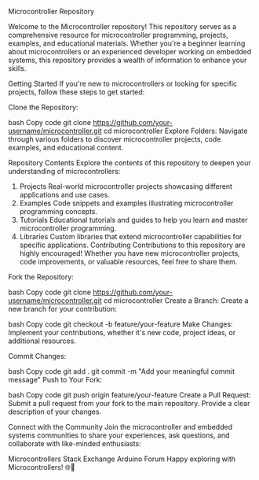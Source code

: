 
Microcontroller Repository

Welcome to the Microcontroller repository! This repository serves as a comprehensive resource for microcontroller programming, projects, examples, and educational materials. Whether you're a beginner learning about microcontrollers or an experienced developer working on embedded systems, this repository provides a wealth of information to enhance your skills.

Getting Started
If you're new to microcontrollers or looking for specific projects, follow these steps to get started:

Clone the Repository:

bash
Copy code
git clone https://github.com/your-username/microcontroller.git
cd microcontroller
Explore Folders:
Navigate through various folders to discover microcontroller projects, code examples, and educational content.

Repository Contents
Explore the contents of this repository to deepen your understanding of microcontrollers:

1. Projects
Real-world microcontroller projects showcasing different applications and use cases.
2. Examples
Code snippets and examples illustrating microcontroller programming concepts.
3. Tutorials
Educational tutorials and guides to help you learn and master microcontroller programming.
4. Libraries
Custom libraries that extend microcontroller capabilities for specific applications.
Contributing
Contributions to this repository are highly encouraged! Whether you have new microcontroller projects, code improvements, or valuable resources, feel free to share them.

Fork the Repository:

bash
Copy code
git clone https://github.com/your-username/microcontroller.git
cd microcontroller
Create a Branch:
Create a new branch for your contribution:

bash
Copy code
git checkout -b feature/your-feature
Make Changes:
Implement your contributions, whether it's new code, project ideas, or additional resources.

Commit Changes:

bash
Copy code
git add .
git commit -m "Add your meaningful commit message"
Push to Your Fork:

bash
Copy code
git push origin feature/your-feature
Create a Pull Request:
Submit a pull request from your fork to the main repository. Provide a clear description of your changes.

Connect with the Community
Join the microcontroller and embedded systems communities to share your experiences, ask questions, and collaborate with like-minded enthusiasts:

Microcontrollers Stack Exchange
Arduino Forum
Happy exploring with Microcontrollers! 🌐🔧
